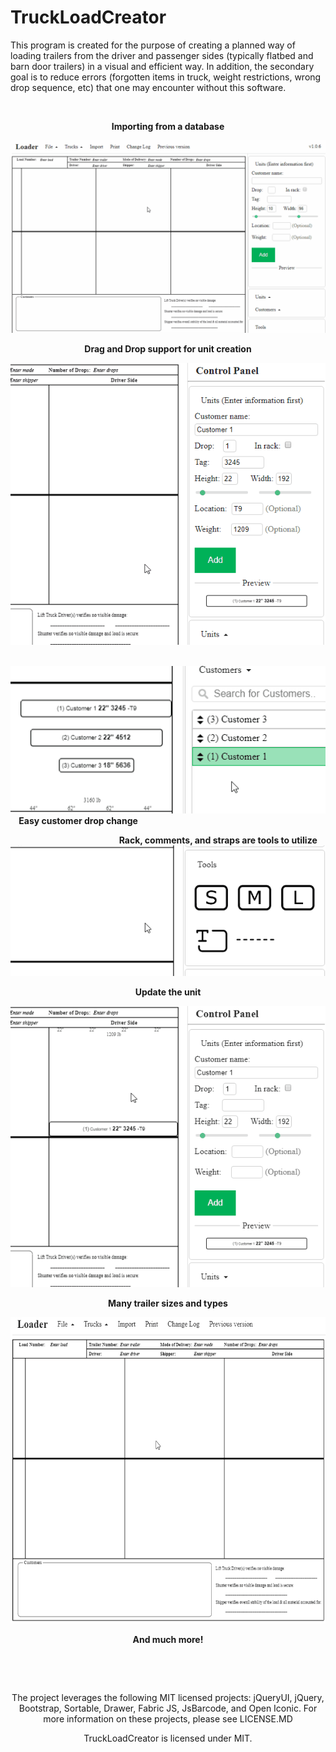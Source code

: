 
# TruckLoadCreator  
  
This program is created for the purpose of creating a planned way of loading trailers from the driver and passenger sides (typically flatbed and barn door trailers) in a visual and efficient way. In addition, the secondary goal is to reduce errors (forgotten items in truck, weight restrictions, wrong drop sequence, etc) that one may encounter without this software.  

<p align="center">&nbsp; </P>

<p align="center">
<b>Importing from a database   </b>
</p>
<p align="center">
<img src="https://github.com/morrisapps/TruckLoadCreator/raw/PreDev/Gifs/Import1.gif" />  
</p> 

<p align="center">
<b>Drag and Drop support for unit creation</b>
</p>
<p align=center>
<img  src="https://github.com/morrisapps/TruckLoadCreator/raw/PreDev/Gifs/DragDrop1.gif"/> 
</p>

<p align="left">
&nbsp;
<img
src="https://github.com/morrisapps/TruckLoadCreator/raw/PreDev/Gifs/CUSTOMERSWAP1.gif" /> 
<b>&nbsp;&nbsp;&nbsp;&nbsp;Easy customer drop change </b> 
</p>


<p align="right">
<b>Rack, comments, and straps are tools to utilize&nbsp;&nbsp;&nbsp;&nbsp; </b>
<img src="https://github.com/morrisapps/TruckLoadCreator/raw/PreDev/Gifs/TOOLS1.gif" />  
</p> 


<p align="center">
<b>Update the unit   </b></p>
<p align="center"><img src="https://github.com/morrisapps/TruckLoadCreator/raw/PreDev/Gifs/UPDATE1.gif" />  
</p>

<p align="center">
<b>Many trailer sizes and types    </b></p>
<p align="center">
<img src="https://github.com/morrisapps/TruckLoadCreator/raw/PreDev/Gifs/TRUCKS1.gif" width="600" height="490" />  
</p>
<p align="center">
<b>And much more!    </b></p>

<p align="center">&nbsp; </P>
<p align="center">&nbsp; </P>
<p align="center">The project leverages the following MIT licensed projects: jQueryUI, jQuery, Bootstrap, Sortable, Drawer, Fabric JS, JsBarcode, and Open Iconic.  
For more information on these projects, please see LICENSE.MD  
</p> 
<p align="center">TruckLoadCreator is licensed under MIT.</p>


